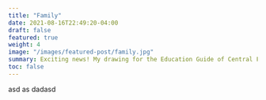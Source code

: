 ```yaml
---
title: "Family"
date: 2021-08-16T22:49:20-04:00
draft: false
featured: true
weight: 4
image: "/images/featured-post/family.jpg"
summary: Exciting news! My drawing for the Education Guide of Central Florida art contest has been selected as one of the top 10 finalists!
toc: false
---
```


asd as dadasd